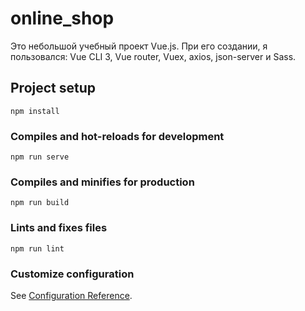 # online_shop

Это небольшой учебный проект Vue.js. При его создании, я пользовался: Vue CLI 3, Vue router, Vuex, axios, json-server и Sass.

## Project setup
```
npm install
```

### Compiles and hot-reloads for development
```
npm run serve
```

### Compiles and minifies for production
```
npm run build
```

### Lints and fixes files
```
npm run lint
```

### Customize configuration
See [Configuration Reference](https://cli.vuejs.org/config/).
